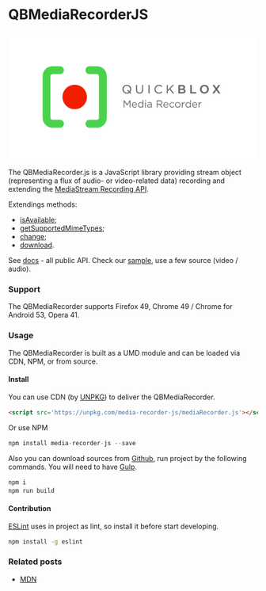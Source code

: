 # QBMediaRecorderJS
![Logo of QBMediaRecorderJS](/logo.png)

The QBMediaRecorder.js is a JavaScript library providing stream object (representing a flux of audio- or video-related data) recording and extending the [MediaStream Recording API](https://w3c.github.io/mediacapture-record/MediaRecorder.html).

Extendings methods:
 - [isAvailable](https://quickblox.github.io/javascript-media-recorder/docs/QBMediaRecorder.html#.isAvailable);
 - [getSupportedMimeTypes](https://quickblox.github.io/javascript-media-recorder/docs/QBMediaRecorder.html#.getSupportedMimeTypes);
 - [change](https://quickblox.github.io/javascript-media-recorder/docs/QBMediaRecorder.html#change);
 - [download](https://quickblox.github.io/javascript-media-recorder/docs/QBMediaRecorder.html#download).

See [docs](https://quickblox.github.io/javascript-media-recorder/docs/) - all public API.
Check our [sample](https://quickblox.github.io/javascript-media-recorder/sample/), use a few source (video / audio).

### Support
The QBMediaRecorder supports Firefox 49, Chrome 49 / Chrome for Android 53, Opera 41.

### Usage
The QBMediaRecorder is built as a UMD module and can be loaded via CDN, NPM, or from source.

#### Install 
You can use CDN (by [UNPKG](https://unpkg.com)) to deliver the QBMediaRecorder.
```html
<script src='https://unpkg.com/media-recorder-js/mediaRecorder.js'></script>
```
Or use NPM
```javascript
npm install media-recorder-js --save
```
Also you can download sources from [Github](https://github.com/QuickBlox/javascript-media-recorder), run project by the following commands. 
You will need to have [Gulp](http://gulpjs.com/).

```bash
npm i
npm run build
```
#### Contribution
[ESLint](https://github.com/eslint/eslint) uses in project as lint, so install it before start developing.
```bash
npm install -g eslint
```

### Related posts
 * [MDN](https://developer.mozilla.org/en-US/docs/Web/API/MediaRecorder)

